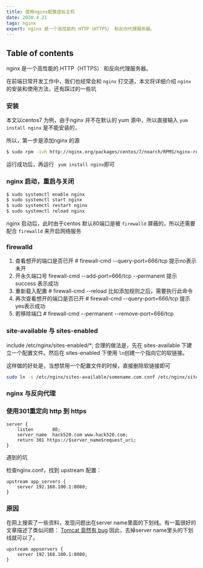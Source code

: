 ```yaml
---
title: 使用nginx配置虚拟主机
date: 2020.4.21
tags: nginx
expert: nginx 是一个高性能的 HTTP（HTTPS） 和反向代理服务器。
---
```


## Table of contents

nginx 是一个高性能的 HTTP（HTTPS） 和反向代理服务器。

在前端日常开发工作中，我们也经常会和 `nginx` 打交道，本文将详细介绍 `nginx` 的安装和使用方法，还有踩过的一些坑

### 安装

本文以centos7 为例，由于nginx 并不在默认的 yum 源中，所以直接输入 `yum install nginx` 是不能安装的，

所以，第一步是添加nginx 的源

```bash
$ sudo rpm -ivh http://nginx.org/packages/centos/7/noarch/RPMS/nginx-release-centos-7-0.el7.ngx.noarch.rpm
```

运行成功后，再运行 ` yum install nginx`即可

### nginx 启动，重启与关闭

```bash
$ sudo systemctl enable nginx
$ sudo systemctl start nginx
$ sudo systemctl restart nginx
$ sudo systemctl reload nginx
```

nginx 启动后，此时由于centos 默认80端口是被 `firewalld` 屏蔽的，所以还需要配合 `firewalld` 来开启网络服务

### firewalld

 1.  查看想开的端口是否已开 # firewall-cmd --query-port=666/tcp    提示no表示未开
 2.  开永久端口号 firewall-cmd --add-port=666/tcp --permanent   提示    success 表示成功
 3.  重新载入配置  # firewall-cmd --reload    比如添加规则之后，需要执行此命令
 4.  再次查看想开的端口是否已开  # firewall-cmd --query-port=666/tcp  提示yes表示成功
 5.  若移除端口 # firewall-cmd --permanent --remove-port=666/tcp



### site-available 与 sites-enabled

include /etc/nginx/sites-enabled/*;
合理的做法是，先在 sites-available 下建立一个配置文件。然后在 sites-enabled 下使用 `ln`创建一个指向它的软链接。

这样做的好处是，当想禁用一个配置文件的时候，直接删除软链接即可

```bash
sudo ln -s /etc/nginx/sites-available/somename.com.conf /etc/nginx/sites-enabled/somename.com.conf
```



### nginx 与反向代理





### 使用301重定向 http 到 https

```
server {
    listen       80;
    server_name  hack520.com www.hack520.com;
    return 301 https://$server_name$request_uri;
}
```







遇到的坑

检查nginx.conf，找到 upstream 配置：

```nginx
upstream app_servers {
    server 192.168.100.1:8080;
}
```



### 原因
在网上搜索了一些资料，发现问题出在server name里面的下划线。有一篇很好的文章描述了类似问题：
 [Tomcat 竟然有 bug](https://mp.weixin.qq.com/s/A7j4lGshzfg2quE0Tzz8lQ) 
因此，去掉server name里头的下划线就可以了。

```nginx
upstream appservers {
    server 192.168.100.1:8080;
}

```







